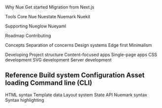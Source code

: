 
Why Nue
Get started
Migration from Next.js

Tools
  Core
    Nue
    Nuestate
    Nuemark
    Nuekit

  Supporting
    Nueglow
    Nueyaml

  Roadmap
  Contributing

Concepts
  Separation of concerns
  Design systems
  Edge first
  Minimalism

Developing
  Project structure
  Content-focused apps
  Single-page apps
  CSS development
  SVG development
  Server development

Reference
  Build system
  Configuration
  Asset loading
  Command line (CLI)
  ---
  HTML syntax
  Template data
  Layout system
  State API
  Nuemark syntax
  Syntax highlighting